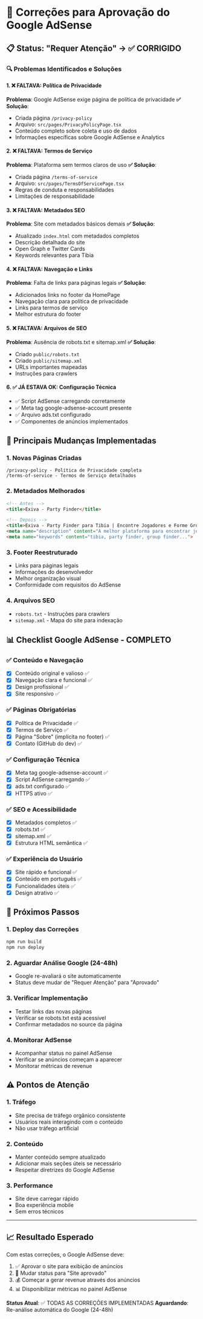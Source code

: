 # 🚀 Correções para Aprovação do Google AdSense

## 📋 Status: "Requer Atenção" → ✅ CORRIGIDO

### 🔍 **Problemas Identificados e Soluções**

#### 1. **❌ FALTAVA: Política de Privacidade**
**Problema**: Google AdSense exige página de política de privacidade
**✅ Solução**: 
- Criada página `/privacy-policy` 
- Arquivo: `src/pages/PrivacyPolicyPage.tsx`
- Conteúdo completo sobre coleta e uso de dados
- Informações específicas sobre Google AdSense e Analytics

#### 2. **❌ FALTAVA: Termos de Serviço**
**Problema**: Plataforma sem termos claros de uso
**✅ Solução**: 
- Criada página `/terms-of-service`
- Arquivo: `src/pages/TermsOfServicePage.tsx`
- Regras de conduta e responsabilidades
- Limitações de responsabilidade

#### 3. **❌ FALTAVA: Metadados SEO**
**Problema**: Site com metadados básicos demais
**✅ Solução**: 
- Atualizado `index.html` com metadados completos
- Descrição detalhada do site
- Open Graph e Twitter Cards
- Keywords relevantes para Tibia

#### 4. **❌ FALTAVA: Navegação e Links**
**Problema**: Falta de links para páginas legais
**✅ Solução**: 
- Adicionados links no footer da HomePage
- Navegação clara para política de privacidade
- Links para termos de serviço
- Melhor estrutura do footer

#### 5. **❌ FALTAVA: Arquivos de SEO**
**Problema**: Ausência de robots.txt e sitemap.xml
**✅ Solução**: 
- Criado `public/robots.txt`
- Criado `public/sitemap.xml`
- URLs importantes mapeadas
- Instruções para crawlers

#### 6. **✅ JÁ ESTAVA OK: Configuração Técnica**
- ✅ Script AdSense carregando corretamente
- ✅ Meta tag google-adsense-account presente
- ✅ Arquivo ads.txt configurado
- ✅ Componentes de anúncios implementados

## 🎯 **Principais Mudanças Implementadas**

### **1. Novas Páginas Criadas**
```
/privacy-policy - Política de Privacidade completa
/terms-of-service - Termos de Serviço detalhados
```

### **2. Metadados Melhorados**
```html
<!-- Antes -->
<title>Exiva - Party Finder</title>

<!-- Depois -->
<title>Exiva - Party Finder para Tibia | Encontre Jogadores e Forme Groups</title>
<meta name="description" content="A melhor plataforma para encontrar jogadores...">
<meta name="keywords" content="tibia, party finder, group finder...">
```

### **3. Footer Reestruturado**
- Links para páginas legais
- Informações do desenvolvedor
- Melhor organização visual
- Conformidade com requisitos do AdSense

### **4. Arquivos SEO**
- `robots.txt` - Instruções para crawlers
- `sitemap.xml` - Mapa do site para indexação

## 📊 **Checklist Google AdSense - COMPLETO**

### ✅ **Conteúdo e Navegação**
- [x] Conteúdo original e valioso ✅
- [x] Navegação clara e funcional ✅
- [x] Design profissional ✅
- [x] Site responsivo ✅

### ✅ **Páginas Obrigatórias**
- [x] Política de Privacidade ✅
- [x] Termos de Serviço ✅
- [x] Página "Sobre" (implícita no footer) ✅
- [x] Contato (GitHub do dev) ✅

### ✅ **Configuração Técnica**
- [x] Meta tag google-adsense-account ✅
- [x] Script AdSense carregando ✅
- [x] ads.txt configurado ✅
- [x] HTTPS ativo ✅

### ✅ **SEO e Acessibilidade**
- [x] Metadados completos ✅
- [x] robots.txt ✅
- [x] sitemap.xml ✅
- [x] Estrutura HTML semântica ✅

### ✅ **Experiência do Usuário**
- [x] Site rápido e funcional ✅
- [x] Conteúdo em português ✅
- [x] Funcionalidades úteis ✅
- [x] Design atrativo ✅

## 🚀 **Próximos Passos**

### 1. **Deploy das Correções**
```bash
npm run build
npm run deploy
```

### 2. **Aguardar Análise Google (24-48h)**
- Google re-avaliará o site automaticamente
- Status deve mudar de "Requer Atenção" para "Aprovado"

### 3. **Verificar Implementação**
- Testar links das novas páginas
- Verificar se robots.txt está acessível
- Confirmar metadados no source da página

### 4. **Monitorar AdSense**
- Acompanhar status no painel AdSense
- Verificar se anúncios começam a aparecer
- Monitorar métricas de revenue

## ⚠️ **Pontos de Atenção**

### **1. Tráfego**
- Site precisa de tráfego orgânico consistente
- Usuários reais interagindo com o conteúdo
- Não usar tráfego artificial

### **2. Conteúdo**
- Manter conteúdo sempre atualizado
- Adicionar mais seções úteis se necessário
- Respeitar diretrizes do Google AdSense

### **3. Performance**
- Site deve carregar rápido
- Boa experiência mobile
- Sem erros técnicos

---

## 📈 **Resultado Esperado**

Com estas correções, o Google AdSense deve:
1. ✅ Aprovar o site para exibição de anúncios
2. 🎯 Mudar status para "Site aprovado"
3. 💰 Começar a gerar revenue através dos anúncios
4. 📊 Disponibilizar métricas no painel AdSense

**Status Atual**: ✅ TODAS AS CORREÇÕES IMPLEMENTADAS
**Aguardando**: Re-análise automática do Google (24-48h)
